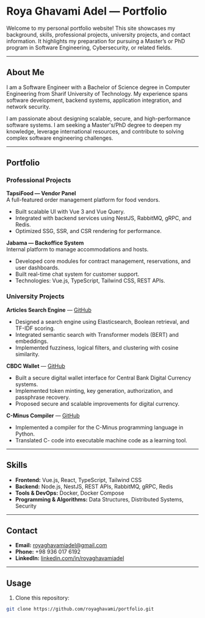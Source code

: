 # Roya Ghavami Adel — Portfolio

Welcome to my personal portfolio website! This site showcases my background, skills, professional projects, university projects, and contact information. It highlights my preparation for pursuing a Master’s or PhD program in Software Engineering, Cybersecurity, or related fields.  

---

## About Me

I am a Software Engineer with a Bachelor of Science degree in Computer Engineering from Sharif University of Technology. My experience spans software development, backend systems, application integration, and network security.

I am passionate about designing scalable, secure, and high-performance software systems. I am seeking a Master's/PhD degree to deepen my knowledge, leverage international resources, and contribute to solving complex software engineering challenges.

---

## Portfolio

### Professional Projects

**TapsiFood — Vendor Panel**  
A full-featured order management platform for food vendors.  
- Built scalable UI with Vue 3 and Vue Query.  
- Integrated with backend services using NestJS, RabbitMQ, gRPC, and Redis.  
- Optimized SSG, SSR, and CSR rendering for performance.  

**Jabama — Backoffice System**  
Internal platform to manage accommodations and hosts.  
- Developed core modules for contract management, reservations, and user dashboards.  
- Built real-time chat system for customer support.  
- Technologies: Vue.js, TypeScript, Tailwind CSS, REST APIs.  

### University Projects

**Articles Search Engine** — [GitHub](https://github.com/royaghavami/articles-search-engine)  
- Designed a search engine using Elasticsearch, Boolean retrieval, and TF-IDF scoring.  
- Integrated semantic search with Transformer models (BERT) and embeddings.  
- Implemented fuzziness, logical filters, and clustering with cosine similarity.  

**CBDC Wallet** — [GitHub](https://github.com/royaghavami/opencbdc-ui)  
- Built a secure digital wallet interface for Central Bank Digital Currency systems.  
- Implemented token minting, key generation, authorization, and passphrase recovery.  
- Proposed secure and scalable improvements for digital currency.  

**C-Minus Compiler** — [GitHub](https://github.com/royaghavami/C-minus-Compiler)  
- Implemented a compiler for the C-Minus programming language in Python.  
- Translated C- code into executable machine code as a learning tool.  

---

## Skills

- **Frontend:** Vue.js, React, TypeScript, Tailwind CSS  
- **Backend:** Node.js, NestJS, REST APIs, RabbitMQ, gRPC, Redis  
- **Tools & DevOps:** Docker, Docker Compose  
- **Programming & Algorithms:** Data Structures, Distributed Systems, Security  

---

## Contact

- **Email:** [royaghavamiadel@gmail.com](mailto:royaghavamiadel@gmail.com)  
- **Phone:** +98 936 017 6192  
- **LinkedIn:** [linkedin.com/in/royaghavamiadel](https://www.linkedin.com/in/roya-ghavami-adel)  

---

## Usage

1. Clone this repository:  

```bash
git clone https://github.com/royaghavami/portfolio.git
